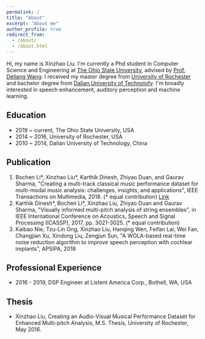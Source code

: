 ```yaml
---
permalink: /
title: "About"
excerpt: "About me"
author_profile: true
redirect_from: 
  - /about/
  - /about.html
---
```

Hi, my name is Xinzhao Liu. I'm currently a Phd student in Computer Science and Engineering at [The Ohio State University](https://www.osu.edu/), advised by [Prof. Deliang Wang](https://web.cse.ohio-state.edu/~wang.77/). I received my master degree from [University of Rochester](https://www.rochester.edu/) and bachelor degree from [Dalian University of Technolofy](https://en.dlut.edu.cn/). I'm broadly interested in speech enhancement, auditory perception and machine learning. 

**Education**
------
* 2019 ~ current, The Ohio State University, USA<br>
* 2014 ~ 2016, University of Rochester, USA<br>
* 2010 ~ 2014, Dalian University of Technology,  China<br>

**Publication**
------
1. Bochen Li*, Xinzhao Liu*, Karthik Dinesh, Zhiyao Duan, and Gaurav Sharma, "Creating a multi-track classical music performance dataset for multi-modal music analysis: challenges, insights, and applications", IEEE Transactions on Multimedia, 2018. (* equal contribution) [Link](http://www2.ece.rochester.edu/projects/air/projects/av_music.html)
1. Karthik Dinesh*, Bochen Li*, Xinzhao Liu, Zhiyao Duan and Gaurav Sharma, "Visually informed multi-pitch analysis of string ensembles", in IEEE International Conference on Acoustics, Speech and Signal Processing (ICASSP), 2017, pp. 3021-3025. (* equal contribution)
1. Kaibao Nie, Tzu-Lin Ong, Xinzhao Liu, Hanqing Wen, Feifan Lai, Wei Fan, Changjian Xu, Xindong Liu, Zengjun Sun, "A WOLA-based real-time noise reduction algorithm to improve speech perception with cochlear implants", APSIPA, 2018

**Professional Experience**
------
* 2016 - 2019, DSP Engineer at Listent America Corp., Bothell, WA, USA

**Thesis**
-------
* Xinzhao Liu, Creating an Audio-Visual Musical Performance Dataset for Enhanced Multi-pitch Analysis, M.S. Thesis, University of Rochester, May 2016. 



